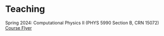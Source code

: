 

# <i class="fas fa-chalkboard-teacher"></i> Teaching
<div style="margin-bottom: 10px;"></div>

Spring 2024: Computational Physics II (PHYS 5990 Section B, CRN 15072)
<br>
<a href="./PHYS_5990_B_flyer.pdf" target="_blank">Course Flyer</a>

